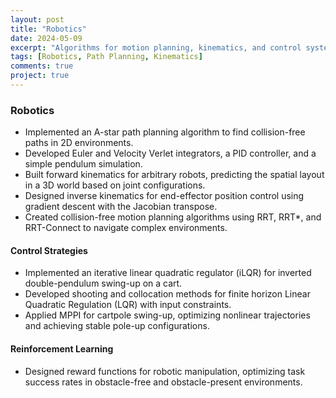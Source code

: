```yaml
---
layout: post
title: "Robotics"
date: 2024-05-09
excerpt: "Algorithms for motion planning, kinematics, and control systems in robotics."
tags: [Robotics, Path Planning, Kinematics]
comments: true
project: true
---
```


### Robotics
- Implemented an A-star path planning algorithm to find collision-free paths in 2D environments.
- Developed Euler and Velocity Verlet integrators, a PID controller, and a simple pendulum simulation.
- Built forward kinematics for arbitrary robots, predicting the spatial layout in a 3D world based on joint configurations.
- Designed inverse kinematics for end-effector position control using gradient descent with the Jacobian transpose.
- Created collision-free motion planning algorithms using RRT, RRT*, and RRT-Connect to navigate complex environments.

#### Control Strategies
- Implemented an iterative linear quadratic regulator (iLQR) for inverted double-pendulum swing-up on a cart.
- Developed shooting and collocation methods for finite horizon Linear Quadratic Regulation (LQR) with input constraints.
- Applied MPPI for cartpole swing-up, optimizing nonlinear trajectories and achieving stable pole-up configurations.

#### Reinforcement Learning
- Designed reward functions for robotic manipulation, optimizing task success rates in obstacle-free and obstacle-present environments.